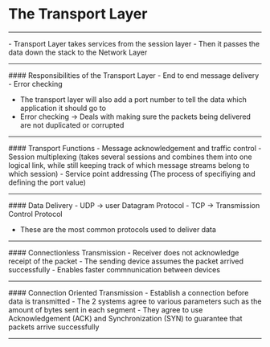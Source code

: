 # The Transport Layer
<hr>
- Transport Layer takes services from the session layer
- Then it passes the data down the stack to the Network Layer

<hr>
#### Responsibilities of the Transport Layer
- End to end message delivery
- Error checking

- The transport layer will also add a port number to tell the data which application it should go to
- Error checking -> Deals with making sure the packets being delivered are not duplicated or corrupted

<hr>
#### Transport Functions
- Message acknowledgement and traffic control
- Session multiplexing (takes several sessions and combines them into one logical link, while still keeping track of which message streams belong to which session)
- Service point addressing (The process of specifiying and defining the port value)

<hr>
#### Data Delivery
- UDP -> user Datagram Protocol
- TCP -> Transmission Control Protocol 

- These are the most common protocols used to deliver data

<hr>
#### Connectionless Transmission
- Receiver does not acknowledge receipt of the packet
- The sending device assumes the packet arrived successfully
- Enables faster commnunication between devices

<hr>
#### Connection Oriented Transmission
- Establish a connection before data is transmitted
- The 2 systems agree to various parameters such as the amount of bytes sent in each segment
- They agree to use Acknowledgement (ACK) and Synchronization (SYN) to guarantee that packets arrive successfully

<hr>

